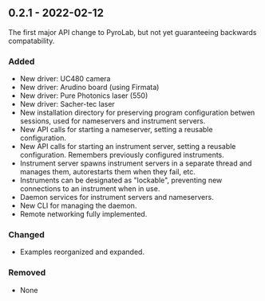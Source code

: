 ## 0.2.1 - 2022-02-12

The first major API change to PyroLab, but not yet guaranteeing backwards
compatability.

### Added
- New driver: UC480 camera
- New driver: Arudino board (using Firmata)
- New driver: Pure Photonics laser (550)
- New driver: Sacher-tec laser
- New installation directory for preserving program configuration betwen 
sessions, used for nameservers and instrument servers.
- New API calls for starting a nameserver, setting a reusable configuration.
- New API calls for starting an instrument server, setting a reusable 
configuration. Remembers previously configured instruments.
- Instrument server spawns instrument servers in a separate thread and manages
them, autorestarts them when they fail, etc.
- Instruments can be designated as "lockable", preventing new connections to 
an instrument when in use.
- Daemon services for instrument servers and nameservers.
- New CLI for managing the daemon.
- Remote networking fully implemented.

### Changed
- Examples reorganized and expanded.

### Removed
- None